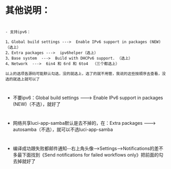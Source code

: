 # 其他说明：
#
````
- 支持ipv6：

1、Global build settings --->  Enable IPv6 support in packages (NEW)（选上）
2、Extra packages --->  ipv6helper（选上）
3、Base system  --->  Build with DHCPv6 support. （选上）
4、Network  --->  6in4 和 6rd 和 6to4  （三个都选上）

以上的选项各源码可能默认勾选，没的就选上，选了的就不用管，我说的这些按顺序去查看，没选的就选上就可以了
````
#
- 不要ipv6：Global build settings ---> Enable IPv6 support in packages (NEW)（不选），就好了
#
- 网络共享luci-app-samba默认是去不掉的，在：Extra packages ---> autosamba（不选），就可以不选luci-app-samba
#
- 编译成功跟失败都邮件通知--右上角头像-->Settings-->Notifications的差不多最下面找到《Send notifications for failed workflows only》把前面的勾去掉就好了
